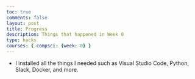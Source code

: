```yaml
---
toc: true
comments: false
layout: post
title: Progress
description: Things that happened in Week 0
type: hacks
courses: { compsci: {week: 0} }
---
```


- I installed all the things I needed such as Visual Studio Code, Python, Slack, Docker, and more.